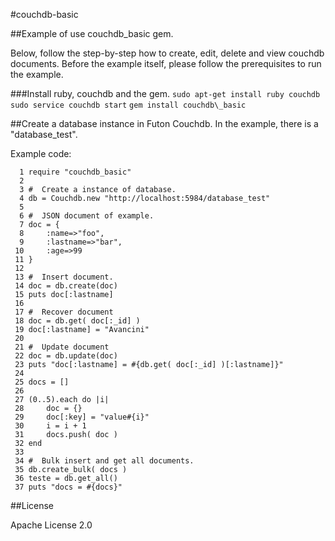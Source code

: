 #couchdb-basic

##Example of use couchdb\_basic gem.

Below, follow the step-by-step how to create, edit, delete and view couchdb documents. Before the example itself, please follow the prerequisites to run the example.

###Install ruby, couchdb and the gem.
`sudo apt-get install ruby couchdb`
`sudo service couchdb start`
`gem install couchdb\_basic`

##Create a database instance in Futon Couchdb. In the example, there is a "database\_test".

Example code:

```
  1 require "couchdb_basic"
  2 
  3 #  Create a instance of database.
  4 db = Couchdb.new "http://localhost:5984/database_test"
  5 
  6 #  JSON document of example.
  7 doc = {
  8     :name=>"foo",
  9     :lastname=>"bar",
 10     :age=>99
 11 }
 12 
 13 #  Insert document.
 14 doc = db.create(doc)
 15 puts doc[:lastname]
 16 
 17 #  Recover document
 18 doc = db.get( doc[:_id] )
 19 doc[:lastname] = "Avancini"
 20 
 21 #  Update document
 22 doc = db.update(doc)
 23 puts "doc[:lastname] = #{db.get( doc[:_id] )[:lastname]}" 
 24 
 25 docs = []
 26 
 27 (0..5).each do |i|
 28     doc = {}
 29     doc[:key] = "value#{i}"
 30     i = i + 1 
 31     docs.push( doc )
 32 end
 33 
 34 #  Bulk insert and get all documents.
 35 db.create_bulk( docs )
 36 teste = db.get_all()
 37 puts "docs = #{docs}"
```

##License

Apache License 2.0

